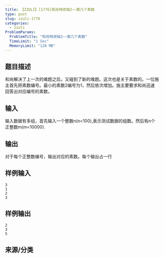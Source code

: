 ```yaml
---
title: 【ZZULI】[1776]和尚特烦恼2——第几个素数
type: post
slug: zzuli-1776
categories:
  - zzuli
ProblemParams:
  ProblemTitle: "和尚特烦恼2——第几个素数"
  TimeLimit: "1 Sec"
  MemoryLimit: "128 MB"
---
```


## 题目描述

和尚解决了上一次的难题之后。又碰到了新的难题。这次也是关于素数的。一位施主首先把素数编号。最小的素数2编号为1，然后依次增加。施主要要求和尚迅速回答出对应编号的素数。

## 输入

输入数据有多组，首先输入一个整数n(n<100),表示测试数据的组数。然后有n个正整数m(m<10000).

## 输出

对于每个正整数编号，输出对应的素数。每个输出占一行

## 样例输入

```
3
1
2
3
```

## 样例输出

```
2
3
5
```

## 来源/分类

[](https://web.archive.org/web/http://acm.zzuli.edu.cn/problemset.php?search=)
